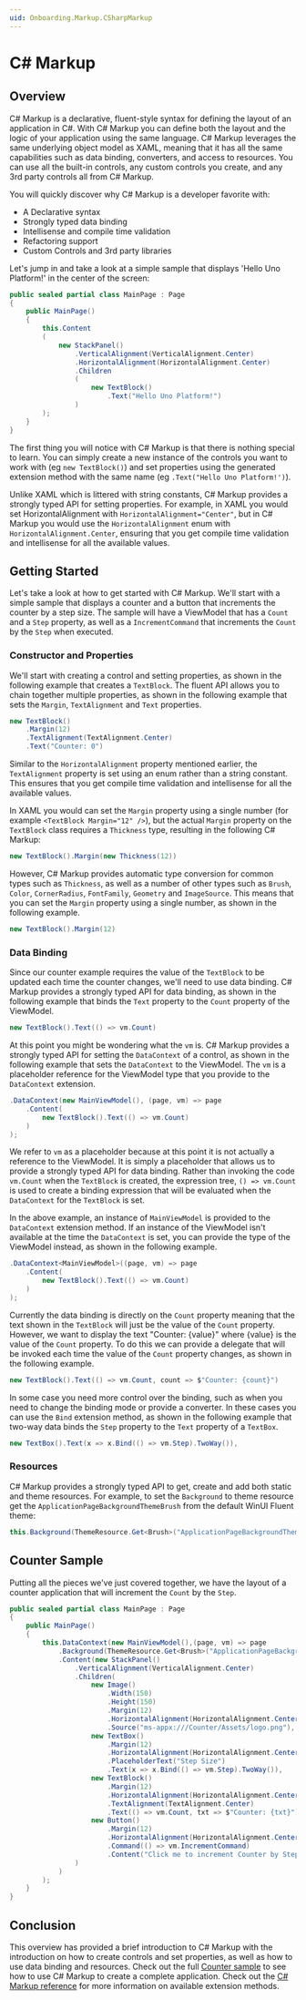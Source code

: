 ```yaml
---
uid: Onboarding.Markup.CSharpMarkup
---
```


# C# Markup

## Overview

C# Markup is a declarative, fluent-style syntax for defining the layout of an application in C#. With C# Markup you can define both the layout and the logic of your application using the same language. C# Markup leverages the same underlying object model as XAML, meaning that it has all the same capabilities such as data binding, converters, and access to resources. You can use all the built-in controls, any custom controls you create, and any 3rd party controls all from C# Markup.

You will quickly discover why C# Markup is a developer favorite with:

- A Declarative syntax
- Strongly typed data binding
- Intellisense and compile time validation
- Refactoring support
- Custom Controls and 3rd party libraries

Let's jump in and take a look at a simple sample that displays 'Hello Uno Platform!' in the center of the screen:

```cs
public sealed partial class MainPage : Page
{
    public MainPage()
    {
        this.Content
        (
            new StackPanel()
                .VerticalAlignment(VerticalAlignment.Center)
                .HorizontalAlignment(HorizontalAlignment.Center)
                .Children
                (
                    new TextBlock()
                        .Text("Hello Uno Platform!")
                )
        );
    }
}
```

The first thing you will notice with C# Markup is that there is nothing special to learn. You can simply create a new instance of the controls you want to work with (eg `new TextBlock()`) and set properties using the generated extension method with the same name (eg `.Text("Hello Uno Platform!')`). 

Unlike XAML which is littered with string constants, C# Markup provides a strongly typed API for setting properties. For example, in XAML you would set HorizontalAlignment with `HorizontalAlignment="Center"`, but in C# Markup you would use the `HorizontalAlignment` enum with `HorizontalAlignment.Center`, ensuring that you get compile time validation and intellisense for all the available values.

## Getting Started

Let's take a look at how to get started with C# Markup. We'll start with a simple sample that displays a counter and a button that increments the counter by a step size. The sample will have a ViewModel that has a `Count` and a `Step` property, as well as a `IncrementCommand` that increments the `Count` by the `Step` when executed. 

### Constructor and Properties

We'll start with creating a control and setting properties, as shown in the following example that creates a `TextBlock`. The fluent API allows you to chain together multiple properties, as shown in the following example that sets the `Margin`, `TextAlignment` and `Text` properties.

```cs
new TextBlock()
    .Margin(12)
    .TextAlignment(TextAlignment.Center)
    .Text("Counter: 0")
```

Similar to the `HorizontalAlignment` property mentioned earlier, the `TextAlignment` property is set using an enum rather than a string constant. This ensures that you get compile time validation and intellisense for all the available values.

In XAML you would can set the `Margin` property using a single number (for example `<TextBlock Margin="12" />`), but the actual `Margin` property on the `TextBlock` class requires a `Thickness` type, resulting in the following C# Markup:

```cs
new TextBlock().Margin(new Thickness(12))
```
However, C# Markup provides automatic type conversion for common types such as `Thickness`, as well as a number of other types such as `Brush`, `Color`, `CornerRadius`, `FontFamily`, `Geometry` and `ImageSource`. This means that you can set the `Margin` property using a single number, as shown in the following example.

```cs
new TextBlock().Margin(12)
```


### Data Binding

Since our counter example requires the value of the `TextBlock` to be updated each time the counter changes, we'll need to use data binding. C# Markup provides a strongly typed API for data binding, as shown in the following example that binds the `Text` property to the `Count` property of the ViewModel.

```cs
new TextBlock().Text(() => vm.Count)
```

At this point you might be wondering what the `vm` is. C# Markup provides a strongly typed API for setting the `DataContext` of a control, as shown in the following example that sets the `DataContext` to the ViewModel. The `vm` is a placeholder reference for the ViewModel type that you provide to the `DataContext` extension.

```cs
.DataContext(new MainViewModel(), (page, vm) => page
    .Content(
        new TextBlock().Text(() => vm.Count)
    )
);
```

We refer to `vm` as a placeholder because at this point it is not actually a reference to the ViewModel. It is simply a placeholder that allows us to provide a strongly typed API for data binding. Rather than invoking the code `vm.Count` when the `TextBlock` is created, the expression tree, `() => vm.Count` is used to create a binding expression that will be evaluated when the `DataContext` for the `TextBlock` is set.

In the above example, an instance of `MainViewModel` is provided to the `DataContext` extension method. If an instance of the ViewModel isn't available at the time the `DataContext` is set, you can provide the type of the ViewModel instead, as shown in the following example.

```cs
.DataContext<MainViewModel>((page, vm) => page
    .Content(
        new TextBlock().Text(() => vm.Count)
    )
);
```

Currently the data binding is directly on the `Count` property meaning that the text shown in the `TextBlock` will just be the value of the `Count` property. However, we want to display the text "Counter: {value}" where {value} is the value of the `Count` property. To do this we can provide a delegate that will be invoked each time the value of the `Count` property changes, as shown in the following example.

```cs
new TextBlock().Text(() => vm.Count, count => $"Counter: {count}")
```

In some case you need more control over the binding, such as when you need to change the binding mode or provide a converter. In these cases you can use the `Bind` extension method, as shown in the following example that two-way data binds the `Step` property to the `Text` property of a `TextBox`. 

```cs
new TextBox().Text(x => x.Bind(() => vm.Step).TwoWay()),
```

### Resources

C# Markup provides a strongly typed API to get, create and add both static and theme resources. For example, to set the `Background` to theme resource get the `ApplicationPageBackgroundThemeBrush` from the default WinUI Fluent theme:

```cs
this.Background(ThemeResource.Get<Brush>("ApplicationPageBackgroundThemeBrush"));
```

## Counter Sample

Putting all the pieces we've just covered together, we have the layout of a counter application that will increment the `Count` by the `Step`.

```csharp
public sealed partial class MainPage : Page
{
    public MainPage()
    {
        this.DataContext(new MainViewModel(),(page, vm) => page
            .Background(ThemeResource.Get<Brush>("ApplicationPageBackgroundThemeBrush"))
            .Content(new StackPanel()
                .VerticalAlignment(VerticalAlignment.Center)
                .Children(
                    new Image()
                        .Width(150)
                        .Height(150)
                        .Margin(12)
                        .HorizontalAlignment(HorizontalAlignment.Center)
                        .Source("ms-appx:///Counter/Assets/logo.png"),
                    new TextBox()
                        .Margin(12)
                        .HorizontalAlignment(HorizontalAlignment.Center)
                        .PlaceholderText("Step Size")
                        .Text(x => x.Bind(() => vm.Step).TwoWay()),
                    new TextBlock()
                        .Margin(12)
                        .HorizontalAlignment(HorizontalAlignment.Center)
                        .TextAlignment(TextAlignment.Center)
                        .Text(() => vm.Count, txt => $"Counter: {txt}"),
                    new Button()
                        .Margin(12)
                        .HorizontalAlignment(HorizontalAlignment.Center)
                        .Command(() => vm.IncrementCommand)
                        .Content("Click me to increment Counter by Step Size")
                )
            )
        );
    }
}
```

## Conclusion

This overview has provided a brief introduction to C# Markup with the introduction on how to create controls and set properties, as well as how to use data binding and resources. Check out the full [Counter sample](TBD) to see how to use C# Markup to create a complete application. Check out the [C# Markup reference](TBD) for more information on available extension methods.

